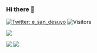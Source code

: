 ### Hi there 👋

[![Twitter: e_san_desuyo](https://img.shields.io/twitter/follow/e_san_desuyo?style=social)](https://twitter.com/e_san_desuyo)
![Visitors](https://visitor-badge.glitch.me/badge?page_id=i-am-ethan&left_color=gray&right_color=blue)
 
![](https://github-profile-summary-cards.vercel.app/api/cards/profile-details?username=i-am-ethan&theme=vue)
 
<a href="https://github.com/anuraghazra/github-readme-stats">
  <img align="left" src=https://github-readme-stats.vercel.app/api?username=i-am-ethan&count_private=true&show_icons=true&theme=nightowl />
</a>

<a href="https://github.com/anuraghazra/github-readme-stats">
  <img align="left" src="https://github-readme-stats.vercel.app/api/top-langs/?username=i-am-ethan&layout=compact&theme=nightowl" />
</a>


<!--
**i-am-ethan/i-am-ethan** is a ✨ _special_ ✨ repository because its `README.md` (this file) appears on your GitHub profile.

Here are some ideas to get you started:

- 🔭 I’m currently working on ...
- 🌱 I’m currently learning ...
- 👯 I’m looking to collaborate on ...
- 🤔 I’m looking for help with ...
- 💬 Ask me about ...
- 📫 How to reach me: ...
- 😄 Pronouns: ...
- ⚡ Fun fact: ...
-->
